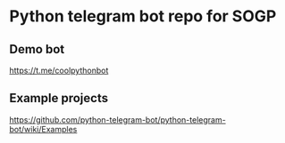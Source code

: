 # Python telegram bot repo for SOGP

## Demo bot

https://t.me/coolpythonbot

## Example projects

https://github.com/python-telegram-bot/python-telegram-bot/wiki/Examples